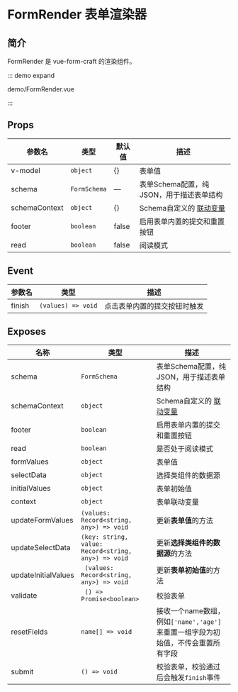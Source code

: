 # FormRender 表单渲染器

## 简介

FormRender 是 vue-form-craft 的渲染组件。

::: demo expand

demo/FormRender.vue

:::

## Props

| 参数名        | 类型         | 默认值 | 描述                                     |
| ------------- | ------------ | ------ | ---------------------------------------- |
| v-model       | `object`     | {}     | 表单值                                   |
| schema        | `FormSchema` | —      | 表单Schema配置，纯JSON，用于描述表单结构 |
| schemaContext | `object`     | {}     | Schema自定义的 [联动变量](/zh/linkage)   |
| footer        | `boolean`    | false  | 启用表单内置的提交和重置按钮             |
| read          | `boolean`    | false  | 阅读模式                                 |

## Event

| 参数名   | 类型               | 描述                         |
| -------- | ------------------ | ---------------------------- |
| finish | `(values) => void` | 点击表单内置的提交按钮时触发 |

## Exposes

| 名称        | 类型             | 描述                                                                              |
| ----------- | ---------------- | --------------------------------------------------------------------------------- |
| schema              | `FormSchema`                                        | 表单Schema配置，纯JSON，用于描述表单结构                                          |
| schemaContext       | `object`                                            | Schema自定义的 [联动变量](/zh/linkage)                                            |
| footer              | `boolean`                                           | 启用表单内置的提交和重置按钮                                                      |
| read                | `boolean`                                           | 是否处于阅读模式                                                                  |
| formValues          | `object`                                            | 表单值                                                                            |
| selectData          | `object`                                            | 选择类组件的数据源                                                                |
| initialValues       | `object`                                            | 表单初始值                                                                        |
| context             | `object`                                            | 表单联动变量                                                                      |
| updateFormValues    | `(values: Record<string, any>) => void`             | 更新**表单值**的方法                                                              |
| updateSelectData    | `(key: string, value: Record<string, any>) => void` | 更新**选择类组件的数据源**的方法                                                  |
| updateInitialValues | ` (values: Record<string, any>) => void`            | 更新**表单初始值**的方法                                                          |
| validate            | ` () => Promise<boolean>`                           | 校验表单                                                                          |
| resetFields         | `name[] => void`                                    | 接收一个name数组，例如`['name','age']` 来重置一组字段为初始值，不传会重置所有字段 |
| submit              | `() => void`                                        | 校验表单，校验通过后会触发`finish`事件                                          |


